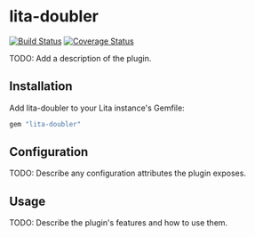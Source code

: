# lita-doubler

[![Build Status](https://travis-ci.org/zcfang-ict/lita-doubler.png?branch=master)](https://travis-ci.org/zcfang-ict/lita-doubler)
[![Coverage Status](https://coveralls.io/repos/zcfang-ict/lita-doubler/badge.png)](https://coveralls.io/r/zcfang-ict/lita-doubler)

TODO: Add a description of the plugin.

## Installation

Add lita-doubler to your Lita instance's Gemfile:

``` ruby
gem "lita-doubler"
```

## Configuration

TODO: Describe any configuration attributes the plugin exposes.

## Usage

TODO: Describe the plugin's features and how to use them.
